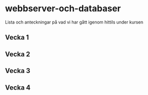# webbserver-och-databaser
Lista och anteckningar på vad vi har gått igenom hittils under kursen

## Vecka 1

## Vecka 2

## Vecka 3

## Vecka 4
